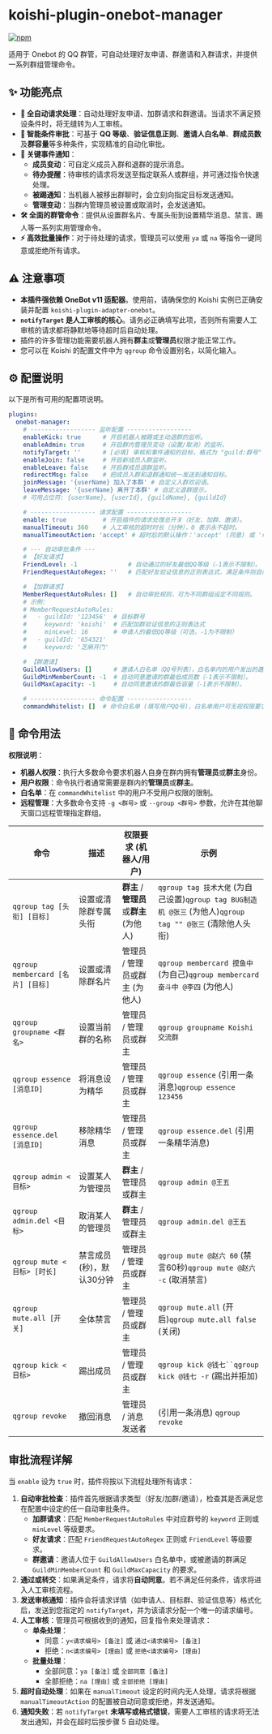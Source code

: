 # koishi-plugin-onebot-manager

[![npm](https://img.shields.io/npm/v/koishi-plugin-onebot-manager?style=flat-square)](https://www.npmjs.com/package/koishi-plugin-onebot-manager)

适用于 Onebot 的 QQ 群管，可自动处理好友申请、群邀请和入群请求，并提供一系列群组管理命令。

## ✨ 功能亮点

- **🤖 全自动请求处理**：自动处理好友申请、加群请求和群邀请。当请求不满足预设条件时，将无缝转为人工审核。
- **🧠 智能条件审批**：可基于 **QQ 等级**、**验证信息正则**、**邀请人白名单**、**群成员数**及**群容量**等多种条件，实现精准的自动化审批。
- **🔔 关键事件通知**：
  - **成员变动**：可自定义成员入群和退群的提示消息。
  - **待办提醒**：待审核的请求将发送至指定联系人或群组，并可通过指令快速处理。
  - **被踢通知**：当机器人被移出群聊时，会立刻向指定目标发送通知。
  - **管理变动**：当群内管理员被设置或取消时，会发送通知。
- **🛠️ 全面的群管命令**：提供从设置群名片、专属头衔到设置精华消息、禁言、踢人等一系列实用管理命令。
- **⚡️ 高效批量操作**：对于待处理的请求，管理员可以使用 `ya` 或 `na` 等指令一键同意或拒绝所有请求。

## ⚠️ 注意事项

- **本插件强依赖 OneBot v11 适配器**。使用前，请确保您的 Koishi 实例已正确安装并配置 `koishi-plugin-adapter-onebot`。
- **`notifyTarget` 是人工审核的核心**。请务必正确填写此项，否则所有需要人工审核的请求都将静默地等待超时后自动处理。
- 插件的许多管理功能需要机器人拥有**群主**或**管理员**权限才能正常工作。
- 您可以在 Koishi 的配置文件中为 `qgroup` 命令设置别名，以简化输入。

## ⚙️ 配置说明

以下是所有可用的配置项说明。

```yaml
plugins:
  onebot-manager:
    # ------------------ 监听配置 ------------------
    enableKick: true      # 开启机器人被踢或主动退群的监听。
    enableAdmin: true     # 开启群内管理员变动（设置/取消）的监听。
    notifyTarget: ''      # [必填] 审核和事件通知的目标，格式为 "guild:群号" 或 "private:QQ号"。
    enableJoin: false     # 开启新成员入群监听。
    enableLeave: false    # 开启群成员退群监听。
    redirectMsg: false    # 把成员入群和退群通知统一发送到通知目标。
    joinMessage: '{userName} 加入了本群' # 自定义入群欢迎语。
    leaveMessage: '{userName} 离开了本群' # 自定义退群提示。
    # 可用占位符: {userName}, {userId}, {guildName}, {guildId}

    # ------------------ 请求配置 ------------------
    enable: true          # 开启插件的请求处理总开关（好友、加群、邀请）。
    manualTimeout: 360    # 人工审核的超时时长（分钟），0 表示永不超时。
    manualTimeoutAction: 'accept' # 超时后的默认操作：'accept' (同意) 或 'reject' (拒绝)。

    # --- 自动审批条件 ---
    # 【好友请求】
    FriendLevel: -1              # 自动通过的好友最低QQ等级（-1表示不限制）。
    FriendRequestAutoRegex: ''   # 匹配好友验证信息的正则表达式，满足条件则自动通过。

    # 【加群请求】
    MemberRequestAutoRules: []   # 自动审批规则，可为不同群组设定不同规则。
    # 示例:
    # MemberRequestAutoRules:
    #   - guildId: '123456'  # 目标群号
    #     keyword: 'koishi'  # 匹配加群验证信息的正则表达式
    #     minLevel: 16       # 申请人的最低QQ等级（可选，-1为不限制）
    #   - guildId: '654321'
    #     keyword: '芝麻开门'

    # 【群邀请】
    GuildAllowUsers: []      # 邀请人白名单（QQ号列表），白名单内的用户发出的邀请将直接通过。
    GuildMinMemberCount: -1  # 自动同意邀请的群最低成员数（-1表示不限制）。
    GuildMaxCapacity: -1     # 自动同意邀请的群最低容量（-1表示不限制）。

    # ------------------ 命令配置 ------------------
    commandWhitelist: []  # 命令白名单 (填写用户QQ号)，白名单用户可无视权限要求使用所有管理命令。
```

## 📖 命令用法

**权限说明**：

- **机器人权限**：执行大多数命令要求机器人自身在群内拥有**管理员**或**群主**身份。
- **用户权限**：命令执行者通常需要是群内的**管理员**或**群主**。
- **白名单**：在 `commandWhitelist` 中的用户不受用户权限的限制。
- **远程管理**：大多数命令支持 `-g <群号>` 或 `--group <群号>` 参数，允许在其他聊天窗口远程管理指定群组。

| 命令 | 描述 | 权限要求 (机器人/用户) | 示例 |
| --- | --- | --- | --- |
| `qgroup tag [头衔] [目标]` | 设置或清除群专属头衔 | **群主** / **管理员**或**群主** (为他人) | `qgroup tag 技术大佬` (为自己设置)`qgroup tag BUG制造机 @张三` (为他人)`qgroup tag "" @张三` (清除他人头衔) |
| `qgroup membercard [名片] [目标]` | 设置或清除群名片 | 管理员 / 管理员或群主 (为他人) | `qgroup membercard 摸鱼中` (为自己)`qgroup membercard 奋斗中 @李四` (为他人) |
| `qgroup groupname <群名>` | 设置当前群的名称 | 管理员 / 管理员或群主 | `qgroup groupname Koishi交流群` |
| `qgroup essence [消息ID]` | 将消息设为精华 | 管理员 / 管理员或群主 | `qgroup essence` (引用一条消息)`qgroup essence 123456` |
| `qgroup essence.del [消息ID]` | 移除精华消息 | 管理员 / 管理员或群主 | `qgroup essence.del` (引用一条精华消息) |
| `qgroup admin <目标>` | 设置某人为管理员 | **群主** / 管理员或群主 | `qgroup admin @王五` |
| `qgroup admin.del <目标>` | 取消某人的管理员 | **群主** / 管理员或群主 | `qgroup admin.del @王五` |
| `qgroup mute <目标> [时长]` | 禁言成员 (秒)，默认30分钟 | 管理员 / 管理员或群主 | `qgroup mute @赵六 60` (禁言60秒)`qgroup mute @赵六 -c` (取消禁言) |
| `qgroup mute.all [开关]` | 全体禁言 | 管理员 / 管理员或群主 | `qgroup mute.all` (开启)`qgroup mute.all false` (关闭) |
| `qgroup kick <目标>` | 踢出成员 | 管理员 / 管理员或群主 | `qgroup kick @钱七``qgroup kick @钱七 -r` (踢出并拒加) |
| `qgroup revoke` | 撤回消息 | 管理员 / 消息发送者 | (引用一条消息) `qgroup revoke` |

## 审批流程详解

当 `enable` 设为 `true` 时，插件将按以下流程处理所有请求：

1. **自动审批检查**：插件首先根据请求类型（好友/加群/邀请），检查其是否满足您在配置中设定的任一自动审批条件。
    - **加群请求**：匹配 `MemberRequestAutoRules` 中对应群号的 `keyword` 正则或 `minLevel` 等级要求。
    - **好友请求**：匹配 `FriendRequestAutoRegex` 正则或 `FriendLevel` 等级要求。
    - **群邀请**：邀请人位于 `GuildAllowUsers` 白名单中，或被邀请的群满足 `GuildMinMemberCount` 和 `GuildMaxCapacity` 的要求。
2. **通过或转交**：如果满足条件，请求将**自动同意**。若不满足任何条件，请求将进入人工审核流程。
3. **发送审核通知**：插件会将请求详情（如申请人、目标群、验证信息等）格式化后，发送到您指定的 `notifyTarget`，并为该请求分配一个唯一的请求编号。
4. **人工审核**：管理员可根据收到的通知，回复指令来处理请求：
    - **单条处理**：
        - 同意：`y<请求编号> [备注]` 或 `通过<请求编号> [备注]`
        - 拒绝：`n<请求编号> [理由]` 或 `拒绝<请求编号> [理由]`
    - **批量处理**：
        - 全部同意：`ya [备注]` 或 `全部同意 [备注]`
        - 全部拒绝：`na [理由]` 或 `全部拒绝 [理由]`
5. **超时自动处理**：如果在 `manualTimeout` 设定的时间内无人处理，请求将根据 `manualTimeoutAction` 的配置被自动同意或拒绝，并发送通知。
6. **通知失败**：若 `notifyTarget` **未填写或格式错误**，需要人工审核的请求将无法发出通知，并会在超时后按步骤 5 自动处理。
